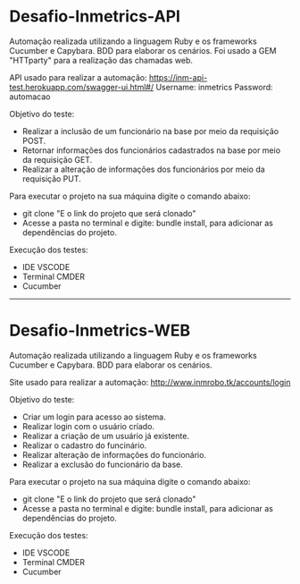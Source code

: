 # Desafio-Inmetrics-API

Automação realizada utilizando a linguagem Ruby e os frameworks Cucumber e Capybara. BDD para elaborar os cenários.
Foi usado a GEM "HTTparty" para a realização das chamadas web. 

API usado para realizar a automação: https://inm-api-test.herokuapp.com/swagger-ui.html#/
Username: inmetrics
Password: automacao

Objetivo do teste:
 - Realizar  a inclusão de um funcionário na base por meio da requisição POST.
 - Retornar informações dos funcionários cadastrados na base por meio da requisição GET.
 - Realizar a alteração de informações dos funcionários por meio da requisição PUT.

Para executar o projeto na sua máquina digite o comando abaixo:
 - git clone "E o link do projeto que será clonado"
 - Acesse a pasta no terminal e digite: bundle install, para adicionar as dependências do projeto.

Execução dos testes:

 - IDE VSCODE
 - Terminal CMDER 
 - Cucumber 
 _________________________________________________________________________________________________________________________________________________________________________________
 # Desafio-Inmetrics-WEB

Automação realizada utilizando a linguagem Ruby e os frameworks Cucumber e Capybara. BDD para elaborar os cenários.


Site usado para realizar a automação: http://www.inmrobo.tk/accounts/login

Objetivo do teste:
 - Criar um login para acesso ao sistema.
 - Realizar login com o usuário críado.
 - Realizar a criação de um usuário já existente.
 - Realizar o cadastro do funcinário.
 - Realizar alteração de informações do funcionário.
 - Realizar a exclusão do funcionário da base.

Para executar o projeto na sua máquina digite o comando abaixo:
 - git clone "E o link do projeto que será clonado"
 - Acesse a pasta no terminal e digite: bundle install, para adicionar as dependências do projeto.

Execução dos testes:

 - IDE VSCODE
 - Terminal CMDER 
 - Cucumber 

